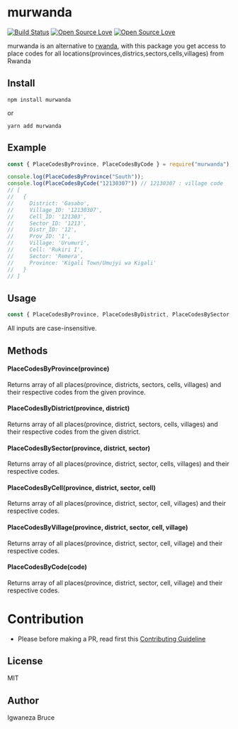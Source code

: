 # murwanda

[![Build Status](https://travis-ci.com/knowbee/murwanda.svg?token=yN9jXnk59suszMqNsJJb&branch=master)](https://travis-ci.com/knowbee/murwanda)
[![Open Source Love](https://badges.frapsoft.com/os/v1/open-source.svg?v=102)](https://github.com/ellerbrock/open-source-badge/)
[![Open Source Love](https://badges.frapsoft.com/os/mit/mit.svg?v=102)](https://github.com/ellerbrock/open-source-badge/)

murwanda is an alternative to [rwanda](https://nodei.co/npm/rwanda/), with this package you get access to place codes for all locations(provinces,districs,sectors,cells,villages) from Rwanda


## Install

```cli
npm install murwanda
```

or

```cli
yarn add murwanda
```


## Example

```js
const { PlaceCodesByProvince, PlaceCodesByCode } = require("murwanda");

console.log(PlaceCodesByProvince("South"));
console.log(PlaceCodesByCode("12130307")) // 12130307 : village code
// [
//   {
//     District: 'Gasabo',
//     Village_ID: '12130307',
//     Cell_ID: '121303',
//     Sector_ID: '1213',
//     Distr_ID: '12',
//     Prov_ID: '1',
//     Village: 'Urumuri',
//     Cell: 'Rukiri I',
//     Sector: 'Remera',
//     Province: 'Kigali Town/Umujyi wa Kigali'
//   }
// ]


```

## Usage

```js
const { PlaceCodesByProvince, PlaceCodesByDistrict, PlaceCodesBySector, PlaceCodesByCell, PlaceCodesByVillage, PlaceCodesByCode } = require("murwanda");
```

All inputs are case-insensitive.
## Methods


#### PlaceCodesByProvince(province)

  Returns array of all places(province, districts, sectors, cells, villages) and their respective codes from the given province.

#### PlaceCodesByDistrict(province, district)

  Returns array of all places(province, district, sectors, cells, villages) and their respective codes from the given district.

#### PlaceCodesBySector(province, district, sector)

  Returns array of all places(province, district, sector, cells, villages) and their respective codes.

#### PlaceCodesByCell(province, district, sector, cell)

 Returns array of all places(province, district, sector, cell, villages) and their respective codes.

#### PlaceCodesByVillage(province, district, sector, cell, village)


 Returns array of all places(province, district, sector, cell, village) and their respective codes.


#### PlaceCodesByCode(code)


 Returns array of all places(province, district, sector, cell, village) and their respective codes.

# Contribution

- Please before making a PR, read first this [Contributing Guideline](./CONTRIBUTING.md)

## License

MIT

## Author

Igwaneza Bruce
